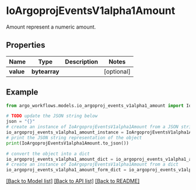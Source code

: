 # IoArgoprojEventsV1alpha1Amount

Amount represent a numeric amount.

## Properties

Name | Type | Description | Notes
------------ | ------------- | ------------- | -------------
**value** | **bytearray** |  | [optional] 

## Example

```python
from argo_workflows.models.io_argoproj_events_v1alpha1_amount import IoArgoprojEventsV1alpha1Amount

# TODO update the JSON string below
json = "{}"
# create an instance of IoArgoprojEventsV1alpha1Amount from a JSON string
io_argoproj_events_v1alpha1_amount_instance = IoArgoprojEventsV1alpha1Amount.from_json(json)
# print the JSON string representation of the object
print(IoArgoprojEventsV1alpha1Amount.to_json())

# convert the object into a dict
io_argoproj_events_v1alpha1_amount_dict = io_argoproj_events_v1alpha1_amount_instance.to_dict()
# create an instance of IoArgoprojEventsV1alpha1Amount from a dict
io_argoproj_events_v1alpha1_amount_form_dict = io_argoproj_events_v1alpha1_amount.from_dict(io_argoproj_events_v1alpha1_amount_dict)
```
[[Back to Model list]](../README.md#documentation-for-models) [[Back to API list]](../README.md#documentation-for-api-endpoints) [[Back to README]](../README.md)


